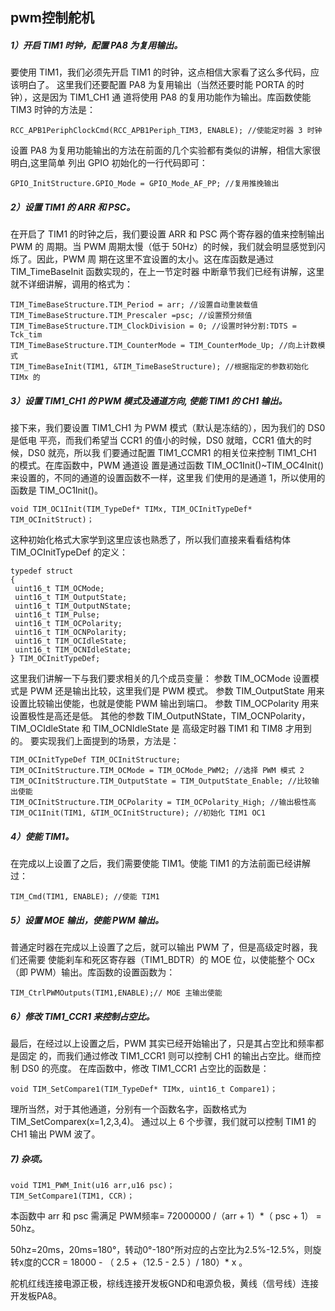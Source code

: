 ## pwm控制舵机

##### 1）开启 TIM1 时钟，配置 PA8 为复用输出。

 要使用 TIM1，我们必须先开启 TIM1 的时钟，这点相信大家看了这么多代码，应该明白了。
 这里我们还要配置 PA8 为复用输出（当然还要时能 PORTA 的时钟），这是因为 TIM1_CH1 通
 道将使用 PA8 的复用功能作为输出。库函数使能 TIM3 时钟的方法是：

```
RCC_APB1PeriphClockCmd(RCC_APB1Periph_TIM3, ENABLE); //使能定时器 3 时钟
```

设置 PA8 为复用功能输出的方法在前面的几个实验都有类似的讲解，相信大家很明白,这里简单 列出 GPIO 初始化的一行代码即可：

```
GPIO_InitStructure.GPIO_Mode = GPIO_Mode_AF_PP; //复用推挽输出
```



##### 2）设置 TIM1 的 ARR 和 PSC。

在开启了 TIM1 的时钟之后，我们要设置 ARR 和 PSC 两个寄存器的值来控制输出 PWM 的
周期。当 PWM 周期太慢（低于 50Hz）的时候，我们就会明显感觉到闪烁了。因此，PWM 周
期在这里不宜设置的太小。这在库函数是通过 TIM_TimeBaseInit 函数实现的，在上一节定时器
中断章节我们已经有讲解，这里就不详细讲解，调用的格式为：

```
TIM_TimeBaseStructure.TIM_Period = arr; //设置自动重装载值
TIM_TimeBaseStructure.TIM_Prescaler =psc; //设置预分频值
TIM_TimeBaseStructure.TIM_ClockDivision = 0; //设置时钟分割:TDTS = Tck_tim
TIM_TimeBaseStructure.TIM_CounterMode = TIM_CounterMode_Up; //向上计数模式
TIM_TimeBaseInit(TIM1, &TIM_TimeBaseStructure); //根据指定的参数初始化 TIMx 的
```



##### 3）设置 TIM1_CH1 的 PWM 模式及通道方向, 使能 TIM1 的 CH1 输出。

接下来，我们要设置 TIM1_CH1 为 PWM 模式（默认是冻结的），因为我们的 DS0 是低电
平亮，而我们希望当 CCR1 的值小的时候，DS0 就暗，CCR1 值大的时候，DS0 就亮，所以我
们要通过配置 TIM1_CCMR1 的相关位来控制 TIM1_CH1 的模式。在库函数中，PWM 通道设
置是通过函数 TIM_OC1Init()~TIM_OC4Init()来设置的，不同的通道的设置函数不一样，这里我
们使用的是通道 1，所以使用的函数是 TIM_OC1Init()。

```
void TIM_OC1Init(TIM_TypeDef* TIMx, TIM_OCInitTypeDef* TIM_OCInitStruct)；
```

这种初始化格式大家学到这里应该也熟悉了，所以我们直接来看看结构体 TIM_OCInitTypeDef
的定义：

```
typedef struct
{
 uint16_t TIM_OCMode; 
 uint16_t TIM_OutputState; 
 uint16_t TIM_OutputNState;
 uint16_t TIM_Pulse; 
 uint16_t TIM_OCPolarity; 
 uint16_t TIM_OCNPolarity; 
 uint16_t TIM_OCIdleState; 
 uint16_t TIM_OCNIdleState; 
} TIM_OCInitTypeDef;

```

这里我们讲解一下与我们要求相关的几个成员变量：
参数 TIM_OCMode 设置模式是 PWM 还是输出比较，这里我们是 PWM 模式。
参数 TIM_OutputState 用来设置比较输出使能，也就是使能 PWM 输出到端口。
参数 TIM_OCPolarity 用来设置极性是高还是低。
其他的参数 TIM_OutputNState，TIM_OCNPolarity，TIM_OCIdleState 和 TIM_OCNIdleState 是
高级定时器 TIM1 和 TIM8 才用到的。
要实现我们上面提到的场景，方法是：

```
TIM_OCInitTypeDef TIM_OCInitStructure;
TIM_OCInitStructure.TIM_OCMode = TIM_OCMode_PWM2; //选择 PWM 模式 2
TIM_OCInitStructure.TIM_OutputState = TIM_OutputState_Enable; //比较输出使能
TIM_OCInitStructure.TIM_OCPolarity = TIM_OCPolarity_High; //输出极性高
TIM_OC1Init(TIM1, &TIM_OCInitStructure); //初始化 TIM1 OC1
```

##### 4）使能 TIM1。

在完成以上设置了之后，我们需要使能 TIM1。使能 TIM1 的方法前面已经讲解过：

```
TIM_Cmd(TIM1, ENABLE); //使能 TIM1
```

##### 5）设置 MOE 输出，使能 PWM 输出。

普通定时器在完成以上设置了之后，就可以输出 PWM 了，但是高级定时器，我们还需要
使能刹车和死区寄存器（TIM1_BDTR）的 MOE 位，以使能整个 OCx（即 PWM）输出。库函数的设置函数为：

```
TIM_CtrlPWMOutputs(TIM1,ENABLE);// MOE 主输出使能
```

##### 6）修改 TIM1_CCR1 来控制占空比。

最后，在经过以上设置之后，PWM 其实已经开始输出了，只是其占空比和频率都是固定
的，而我们通过修改 TIM1_CCR1 则可以控制 CH1 的输出占空比。继而控制 DS0 的亮度。
在库函数中，修改 TIM1_CCR1 占空比的函数是：

```
void TIM_SetCompare1(TIM_TypeDef* TIMx, uint16_t Compare1)；
```

理所当然，对于其他通道，分别有一个函数名字，函数格式为 TIM_SetComparex(x=1,2,3,4)。
通过以上 6 个步骤，我们就可以控制 TIM1 的 CH1 输出 PWM 波了。

##### 7)  杂项。

```
void TIM1_PWM_Init(u16 arr,u16 psc)；
TIM_SetCompare1(TIM1, CCR)；
```

本函数中 arr 和 psc  需满足 PWM频率= 72000000 /（arr + 1）*（ psc + 1） = 50hz。

50hz=20ms，20ms=180°，转动0°-180°所对应的占空比为2.5%-12.5%，则旋转x度的CCR = 18000 - （ 2.5 +（12.5 - 2.5 ）/ 180）*  x 。

舵机红线连接电源正极，棕线连接开发板GND和电源负极，黄线（信号线）连接开发板PA8。